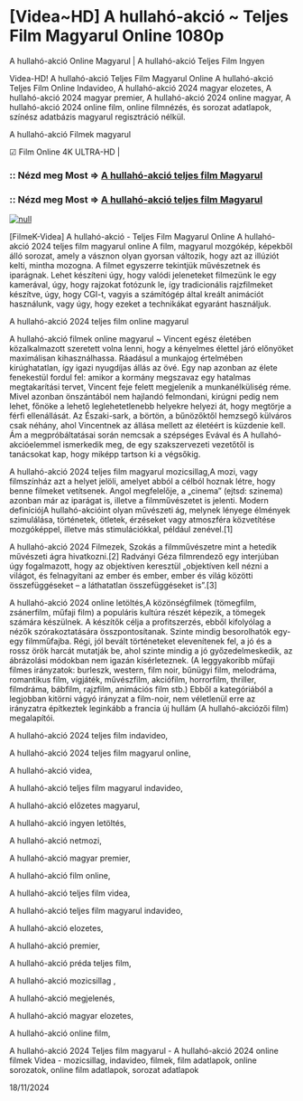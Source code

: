 # [Videa~HD] A hullahó-akció ~ Teljes Film Magyarul Online 1080p

A hullahó-akció Online Magyarul | A hullahó-akció Teljes Film Ingyen

Videa-HD! A hullahó-akció Teljes Film Magyarul Online A hullahó-akció Teljes Film Online Indavideo, A hullahó-akció 2024 magyar elozetes, A hullahó-akció 2024 magyar premier, A hullahó-akció 2024 online magyar, A hullahó-akció 2024 online film, online filmnézés, és sorozat adatlapok, színész adatbázis magyarul regisztráció nélkül.

A hullahó-akció Filmek magyarul

☑ Film Online 4K ULTRA-HD |

### :: Nézd meg Most => [A hullahó-akció teljes film Magyarul](https://t.co/sOtkLHcS3k)

### :: Nézd meg Most => [A hullahó-akció teljes film Magyarul](https://t.co/sOtkLHcS3k)

[![null](https://static.wixstatic.com/media/855a25_043b5abeb4ae4d35ac003198e7fe56ed~mv2.gif)](https://t.co/sOtkLHcS3k)

[FilmeK-Videa] A hullahó-akció - Teljes Film Magyarul Online A hullahó-akció 2024 teljes film magyarul online A film, magyarul mozgókép, képekből álló sorozat, amely a vásznon olyan gyorsan változik, hogy azt az illúziót kelti, mintha mozogna. A filmet egyszerre tekintjük művészetnek és iparágnak. Lehet készíteni úgy, hogy valódi jeleneteket filmezünk le egy kamerával, úgy, hogy rajzokat fotózunk le, így tradicionális rajzfilmeket készítve, úgy, hogy CGI-t, vagyis a számítógép által kreált animációt használunk, vagy úgy, hogy ezeket a technikákat egyaránt használjuk.

A hullahó-akció 2024 teljes film online magyarul

A hullahó-akció filmek online magyarul ~ Vincent egész életében közalkalmazott szeretett volna lenni, hogy a kényelmes élettel járó előnyöket maximálisan kihasználhassa. Ráadásul a munkajog értelmében kirúghatatlan, így igazi nyugdíjas állás az övé. Egy nap azonban az élete fenekestül fordul fel: amikor a kormány megszavaz egy hatalmas megtakarítási tervet, Vincent feje felett megjelenik a munkanélküliség réme. Mivel azonban önszántából nem hajlandó felmondani, kirúgni pedig nem lehet, főnöke a lehető leglehetetlenebb helyekre helyezi át, hogy megtörje a férfi ellenállását. Az Északi-sark, a börtön, a bűnözőktől hemzsegő külváros csak néhány, ahol Vincentnek az állása mellett az életéért is küzdenie kell. Ám a megpróbáltatásai során nemcsak a szépséges Evával és A hullahó-akcióelemmel ismerkedik meg, de egy szakszervezeti vezetőtől is tanácsokat kap, hogy miképp tartson ki a végsőkig.

A hullahó-akció 2024 teljes film magyarul mozicsillag,A mozi, vagy filmszínház azt a helyet jelöli, amelyet abból a célból hoznak létre, hogy benne filmeket vetítsenek. Angol megfelelője, a „cinema” (ejtsd: szinema) azonban már az iparágat is, illetve a filmművészetet is jelenti. Modern definíciójA hullahó-akcióint olyan művészeti ág, melynek lényege élmények szimulálása, történetek, ötletek, érzéseket vagy atmoszféra közvetítése mozgóképpel, illetve más stimulációkkal, például zenével.[1]

A hullahó-akció 2024 Filmezek, Szokás a filmművészetre mint a hetedik művészeti ágra hivatkozni.[2] Radványi Géza filmrendező egy interjúban úgy fogalmazott, hogy az objektíven keresztül „objektíven kell nézni a világot, és felnagyítani az ember és ember, ember és világ közötti összefüggéseket – a láthatatlan összefüggéseket is”.[3]

A hullahó-akció 2024 online letöltés,A közönségfilmek (tömegfilm, zsánerfilm, műfaji film) a populáris kultúra részét képezik, a tömegek számára készülnek. A készítők célja a profitszerzés, ebből kifolyólag a nézők szórakoztatására összpontosítanak. Szinte mindig besorolhatók egy-egy filmműfajba. Régi, jól bevált történeteket elevenítenek fel, a jó és a rossz örök harcát mutatják be, ahol szinte mindig a jó győzedelmeskedik, az ábrázolási módokban nem igazán kísérleteznek. (A leggyakoribb műfaji filmes irányzatok: burleszk, western, film noir, bűnügyi film, melodráma, romantikus film, vígjáték, művészfilm, akciófilm, horrorfilm, thriller, filmdráma, bábfilm, rajzfilm, animációs film stb.) Ebből a kategóriából a legjobban kitörni vágyó irányzat a film-noir, nem véletlenül erre az irányzatra építkeztek leginkább a francia új hullám (A hullahó-akciózői film) megalapítói.

A hullahó-akció 2024 teljes film indavideo,

A hullahó-akció 2024 teljes film magyarul online,

A hullahó-akció videa,

A hullahó-akció teljes film magyarul indavideo,

A hullahó-akció előzetes magyarul,

A hullahó-akció ingyen letöltés,

A hullahó-akció netmozi,

A hullahó-akció magyar premier,

A hullahó-akció film online,

A hullahó-akció teljes film videa,

A hullahó-akció teljes film magyarul indavideo,

A hullahó-akció elozetes,

A hullahó-akció premier,

A hullahó-akció préda teljes film,

A hullahó-akció mozicsillag ,

A hullahó-akció megjelenés,

A hullahó-akció magyar elozetes,

A hullahó-akció online film,

A hullahó-akció 2024 Teljes film magyarul - A hullahó-akció 2024 online filmek Videa - mozicsillag, indavideo, filmek, film adatlapok, online sorozatok, online film adatlapok, sorozat adatlapok

18/11/2024
